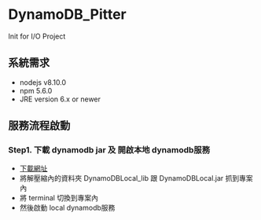 # DynamoDB_Pitter
Init for I/O Project

## 系統需求

- nodejs v8.10.0
- npm 5.6.0
- JRE version 6.x or newer

## 服務流程啟動

### Step1. 下載 dynamodb jar 及 開啟本地 dynamodb服務

- [下載網址](https://docs.aws.amazon.com/amazondynamodb/latest/developerguide/DynamoDBLocal.DownloadingAndRunning.html)
- 將解壓縮內的資料夾 DynamoDBLocal_lib 跟 DynamoDBLocal.jar 抓到專案內
- 將 terminal 切換到專案內
- 然後啟動 local dynamodb服務